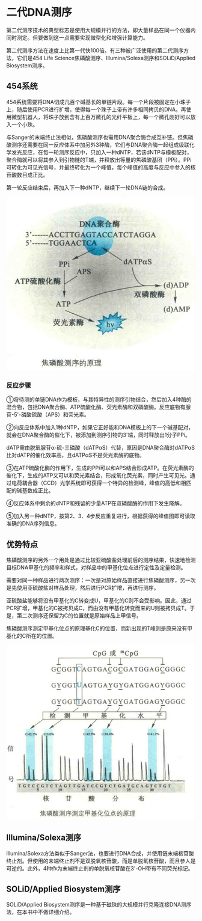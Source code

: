 # 二代DNA测序

第二代测序技术的典型标志是使用大规模并行的方法，即大量样品在同一个仪器内同时测定。但要做到这一点需要实现微型化和增强计算能力。

第二代测序方法在速度上比第一代快100倍。有三种被广泛使用的第二代测序方法，它们是454 Life Science焦磷酸测序、Illumina/Solexa测序和SOLiD/AppIied Biosystem测序。

## 454系统

454系统需要将DNA切成几百个碱基长的单链片段。每一个片段被固定在小珠子上，随后使用PCR进行扩增，使得每一个珠子上带有许多相同拷贝的DNA。再使用微型机器人，将珠子放到含有上百万微孔的光纤平板上，每一个微孔刚好可以放入一个小珠。

与Sanger的末端终止法相似，焦磷酸测序也需用DNA聚合酶合成互补链。但焦磷酸测序还需要在同一反应体系中加另外3种酶，它们与DNA聚合酶一起组成级联化学发光反应，在每一轮测序反应中，只加入一种dNTP，若该dNTP与模板配对，聚合酶就可以将其参入到引物链的T端，并释放出等量的焦磷酸基团（PPi）。PPi可转化为可见光信号，并最终转化为一个峰值，每个峰值的高度与反应中参入的核苷酸数目成正比。

第一轮反应结束后，再加入下一种dNTP，继续下一轮DNA链的合成。

![](2.2.png)

### 反应步骤

①将待测的单链DNA作为模板，与其特异性的测序引物结合，然后加入4种酶的混合物，包括DNA聚合酶、ATP硫酸化酶、荧光素酶和双磷酸酶。反应底物有腺苷-5'-磷酸硫酸（APS）和荧光素。

②向反应体系中加入1种dNTP，如果它正好能和DNA模板上的下一个碱基配对，就会在DNA聚合酶的催化下，被添加到测序引物的3'端，同时释放出1分子PPi。

dATP需由脱氧腺苷α-硫-三磷酸（dATPαS）代替，原因是DNA聚合酶对dATPαS比对dATP的催化效率高，且dATPαS不是荧光素酶的底物。

③在ATP硫酸化酶的作用下，生成的PPi可以和APS结合形成ATP。在荧光素酶的催化下，生成的ATP又可以和荧光素结合，形成氧化荧光素，同时产生可见光。通过电荷耦合器（CCD）光学系统即可获得一个特异的检测峰，峰值的高低和相匹配的碱基数成正比。

④反应体系中剩余的dNTP和残留的少量ATP在双磷酸酶的作用下发生降解。

⑤加入另一种dNTP，按第2、3、4步反应重复进行，根据获得的峰值图即可读取准确的DNA序列信息。

## 优势特点

焦磷酸测序的另外一个用处是通过比较亚硫酸盐处理前后的测序结果，快速地检测目标DNA甲基化的频率和样式，对样品中的甲基化位点进行定性及定量检测。

需要对同一种样品进行两次测序：一次是对原始样品直接进行焦磷酸测序，另一次是先使用亚硫酸盐对样品处理，然后进行PCR扩增，再进行测序。

亚硫酸盐能够将没有甲基化的C转变成U，甲基化的C则不会受影响。因此，通过PCR扩增，甲基化的C被拷贝成C，而由没有甲基化转变而来的U则被拷贝成T。于是，第二次测序还保留为C的位置就是原始样品上甲信号。

焦磷酸测序测定甲基化位点的原理基化C的位置，而新出现的T峰则是原来没有甲基化的C所在的位置。

![](2.1.png)

## Illumina/Solexa测序

Illumina/Solexa方法类似于Sanger法，也要进行DNA合成，并使用链末端核苷酸终止剂。但使用的末端终止剂不是双脱氧核苷酸，而是单脱氧核苷酸，而且参人是可逆的。此外，4种作为末端终止剂的单脱氧核苷酸在3'-OH带有不同荧光标记。

## SOLiD/AppIied Biosystem测序

SOLiD/AppIied Biosystem测序是一种基于磁珠的大规模并行克隆连接DNA测序法，在本书中不做详细介绍。

